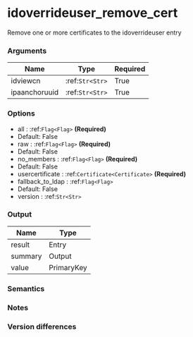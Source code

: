 [//]: # (THE CONTENT BELOW IS GENERATED. DO NOT EDIT.)
# idoverrideuser_remove_cert
Remove one or more certificates to the idoverrideuser entry

### Arguments
|Name|Type|Required
|-|-|-
|idviewcn|:ref:`Str<Str>`|True
|ipaanchoruuid|:ref:`Str<Str>`|True

### Options
* all : :ref:`Flag<Flag>` **(Required)**
 * Default: False
* raw : :ref:`Flag<Flag>` **(Required)**
 * Default: False
* no_members : :ref:`Flag<Flag>` **(Required)**
 * Default: False
* usercertificate : :ref:`Certificate<Certificate>` **(Required)**
* fallback_to_ldap : :ref:`Flag<Flag>`
 * Default: False
* version : :ref:`Str<Str>`

### Output
|Name|Type
|-|-
|result|Entry
|summary|Output
|value|PrimaryKey

[//]: # (ADD YOUR NOTES BELOW. THESE WILL BE PICKED EVERY TIME THE DOCS ARE REGENERATED. //end)
### Semantics

### Notes

### Version differences